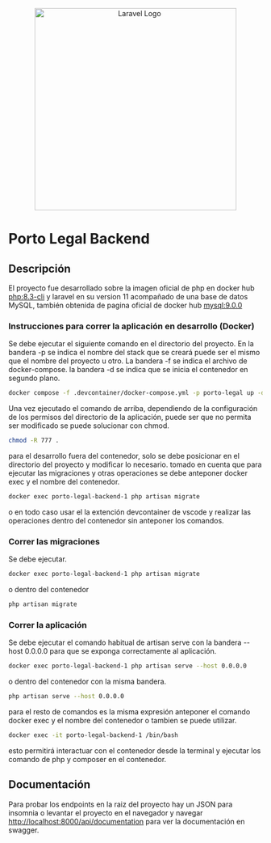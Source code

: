 <p align="center"><a href="https://laravel.com" target="_blank"><img src="https://raw.githubusercontent.com/laravel/art/master/logo-lockup/5%20SVG/2%20CMYK/1%20Full%20Color/laravel-logolockup-cmyk-red.svg" width="400" alt="Laravel Logo"></a></p>

# Porto Legal Backend

## Descripción

El proyecto fue desarrollado sobre la imagen oficial de php en docker hub [php:8.3-cli](https://hub.docker.com/layers/library/php/8.3-cli/images/sha256-fa9d0d6d4def5fb95c76df2378589a76f3056728bab022035969cfe19f55b7f8?context=explore) y laravel en su version 11 acompañado de una base de datos MySQL, también obtenida de pagina oficial de docker hub [mysql:9.0.0](https://hub.docker.com/layers/library/mysql/9.0.0/images/sha256-856aa5f8c4d6fc5b0c27ffa97d308343c323c9ec2e3d25d80401c2f595e9bb4d?context=explore)

### Instrucciones para correr la aplicación en desarrollo (Docker)

Se debe ejecutar el siguiente comando en el directorio del proyecto. En la bandera -p se indica el nombre del stack que se creará puede ser el mismo que el nombre del proyecto u otro. La bandera -f se indica el archivo de docker-compose. la bandera -d se indica que se inicia el contenedor en segundo plano.

```bash
docker compose -f .devcontainer/docker-compose.yml -p porto-legal up -d
```

Una vez ejecutado el comando de arriba, dependiendo de la configuración de los permisos del directorio de la aplicación, puede ser que no permita ser modificado se puede solucionar con chmod.

```bash
chmod -R 777 .
```

para el desarrollo fuera del contenedor, solo se debe posicionar en el directorio del proyecto y modificar lo necesario. tomado en cuenta que para ejecutar las migraciones y otras operaciones se debe anteponer docker exec y el nombre del contenedor.

```bash
docker exec porto-legal-backend-1 php artisan migrate
```

o en todo caso usar el la extención devcontainer de vscode y realizar las operaciones dentro del contenedor sin anteponer los comandos.

### Correr las migraciones

Se debe ejecutar.

```bash
docker exec porto-legal-backend-1 php artisan migrate
```
o dentro del contenedor

```bash
php artisan migrate
```

### Correr la aplicación

Se debe ejecutar el comando habitual de artisan serve con la bandera --host 0.0.0.0 para que se exponga correctamente al aplicación.

```bash
docker exec porto-legal-backend-1 php artisan serve --host 0.0.0.0
```

o dentro del contenedor con la misma bandera.

```bash
php artisan serve --host 0.0.0.0
```

para el resto de comandos es la misma expresión anteponer el comando docker exec y el nombre del contenedor o tambien se puede utilizar.

```bash
docker exec -it porto-legal-backend-1 /bin/bash
```
esto permitirá interactuar con el contenedor desde la terminal y ejecutar los comando de php y composer en el contenedor.

## Documentación

Para probar los endpoints en la raiz del proyecto hay un JSON para insomnia o levantar el proyecto en el navegador y navegar [http://localhost:8000/api/documentation](http://localhost:8000/api/documentation) para ver la documentación en swagger.
